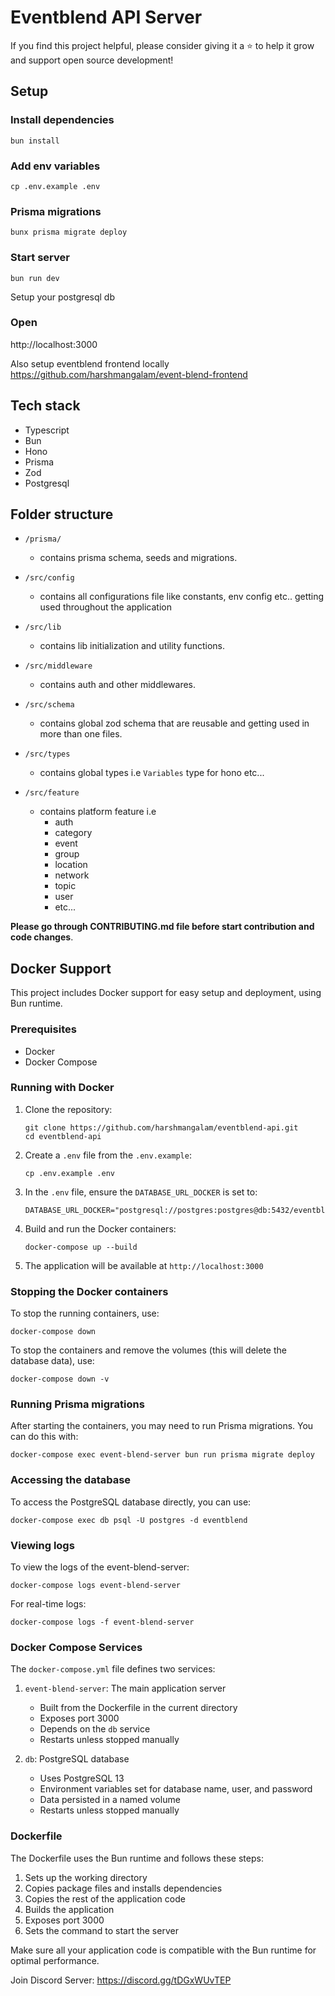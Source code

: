 # Eventblend API Server

If you find this project helpful, please consider giving it a ⭐ to help it grow and support open source development!

## Setup

### Install dependencies

```
bun install
```

### Add env variables

```
cp .env.example .env
```

### Prisma migrations

```
bunx prisma migrate deploy
```

### Start server

```
bun run dev
```

Setup your postgresql db

### Open

http://localhost:3000

Also setup eventblend frontend locally
https://github.com/harshmangalam/event-blend-frontend

## Tech stack

- Typescript
- Bun
- Hono
- Prisma
- Zod
- Postgresql

## Folder structure

- `/prisma/`

  - contains prisma schema, seeds and migrations.

- `/src/config`

  - contains all configurations file like constants, env config etc.. getting used throughout the application

- `/src/lib`

  - contains lib initialization and utility functions.

- `/src/middleware`

  - contains auth and other middlewares.

- `/src/schema`

  - contains global zod schema that are reusable and getting used in more than one files.

- `/src/types`

  - contains global types i.e `Variables` type for hono etc...

- `/src/feature`
  - contains platform feature i.e
    - auth
    - category
    - event
    - group
    - location
    - network
    - topic
    - user
    - etc...

**Please go through CONTRIBUTING.md file before start contribution and code changes**.

## Docker Support

This project includes Docker support for easy setup and deployment, using Bun runtime.

### Prerequisites

- Docker
- Docker Compose

### Running with Docker

1. Clone the repository:
   ```
   git clone https://github.com/harshmangalam/eventblend-api.git
   cd eventblend-api
   ```

2. Create a `.env` file from the `.env.example`:
   ```
   cp .env.example .env
   ```

3. In the `.env` file, ensure the `DATABASE_URL_DOCKER` is set to:
   ```
   DATABASE_URL_DOCKER="postgresql://postgres:postgres@db:5432/eventblend"
   ```

4. Build and run the Docker containers:
   ```
   docker-compose up --build
   ```

5. The application will be available at `http://localhost:3000`

### Stopping the Docker containers

To stop the running containers, use:
```
docker-compose down
```

To stop the containers and remove the volumes (this will delete the database data), use:
```
docker-compose down -v
```

### Running Prisma migrations

After starting the containers, you may need to run Prisma migrations. You can do this with:
```
docker-compose exec event-blend-server bun run prisma migrate deploy
```

### Accessing the database

To access the PostgreSQL database directly, you can use:
```
docker-compose exec db psql -U postgres -d eventblend
```

### Viewing logs

To view the logs of the event-blend-server:
```
docker-compose logs event-blend-server
```

For real-time logs:
```
docker-compose logs -f event-blend-server
```

### Docker Compose Services

The `docker-compose.yml` file defines two services:

1. `event-blend-server`: The main application server
   - Built from the Dockerfile in the current directory
   - Exposes port 3000
   - Depends on the `db` service
   - Restarts unless stopped manually

2. `db`: PostgreSQL database
   - Uses PostgreSQL 13
   - Environment variables set for database name, user, and password
   - Data persisted in a named volume
   - Restarts unless stopped manually

### Dockerfile

The Dockerfile uses the Bun runtime and follows these steps:
1. Sets up the working directory
2. Copies package files and installs dependencies
3. Copies the rest of the application code
4. Builds the application
5. Exposes port 3000
6. Sets the command to start the server

Make sure all your application code is compatible with the Bun runtime for optimal performance.

Join Discord Server: https://discord.gg/tDGxWUvTEP

